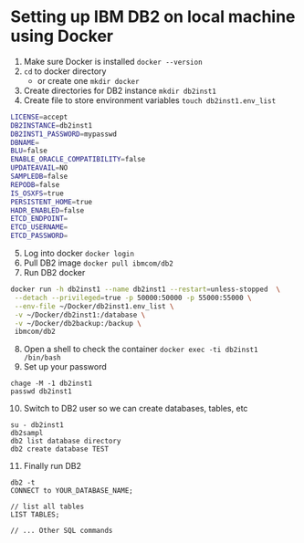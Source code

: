 # Setting up IBM DB2 on local machine using Docker

1. Make sure Docker is installed `docker --version`
2. `cd` to docker directory 
	- or create one `mkdir docker`
3. Create directories for DB2 instance `mkdir db2inst1`
4. Create file to store environment variables `touch db2inst1.env_list`

```sh
LICENSE=accept
DB2INSTANCE=db2inst1
DB2INST1_PASSWORD=mypasswd
DBNAME=
BLU=false
ENABLE_ORACLE_COMPATIBILITY=false
UPDATEAVAIL=NO
SAMPLEDB=false
REPODB=false
IS_OSXFS=true
PERSISTENT_HOME=true
HADR_ENABLED=false
ETCD_ENDPOINT=
ETCD_USERNAME=
ETCD_PASSWORD=
```

5. Log into docker `docker login`
6. Pull DB2 image `docker pull ibmcom/db2`
7. Run DB2 docker

```sh
docker run -h db2inst1 --name db2inst1 --restart=unless-stopped  \
 --detach --privileged=true -p 50000:50000 -p 55000:55000 \
 --env-file ~/Docker/db2inst1.env_list \
 -v ~/Docker/db2inst1:/database \
 -v ~/Docker/db2backup:/backup \
 ibmcom/db2
```

8. Open a shell to check the container `docker exec -ti db2inst1 /bin/bash`
9. Set up your password

```shell
chage -M -1 db2inst1
passwd db2inst1
```

10. Switch to DB2 user so we can create databases, tables, etc 

```shell
su - db2inst1
db2sampl
db2 list database directory
db2 create database TEST
```

11. Finally run DB2

```shell
db2 -t
CONNECT to YOUR_DATABASE_NAME;

// list all tables
LIST TABLES;

// ... Other SQL commands
```

